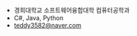 - 경희대학교 소프트웨어융합대학 컴퓨터공학과
- C#, Java, Python
- teddy3582@naver.com

<!---
SolidCitadel/SolidCitadel is a ✨ special ✨ repository because its `README.md` (this file) appears on your GitHub profile.
You can click the Preview link to take a look at your changes.
--->
